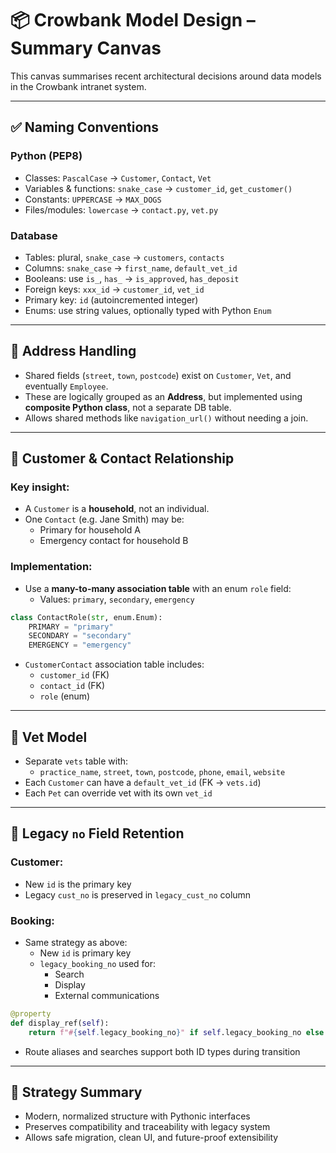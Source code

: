 # 📦 Crowbank Model Design – Summary Canvas

This canvas summarises recent architectural decisions around data models in the Crowbank intranet system.

---

## ✅ Naming Conventions

### Python (PEP8)
- Classes: `PascalCase` → `Customer`, `Contact`, `Vet`
- Variables & functions: `snake_case` → `customer_id`, `get_customer()`
- Constants: `UPPERCASE` → `MAX_DOGS`
- Files/modules: `lowercase` → `contact.py`, `vet.py`

### Database
- Tables: plural, `snake_case` → `customers`, `contacts`
- Columns: `snake_case` → `first_name`, `default_vet_id`
- Booleans: use `is_`, `has_` → `is_approved`, `has_deposit`
- Foreign keys: `xxx_id` → `customer_id`, `vet_id`
- Primary key: `id` (autoincremented integer)
- Enums: use string values, optionally typed with Python `Enum`

---

## 🧩 Address Handling

- Shared fields (`street`, `town`, `postcode`) exist on `Customer`, `Vet`, and eventually `Employee`.
- These are logically grouped as an **Address**, but implemented using **composite Python class**, not a separate DB table.
- Allows shared methods like `navigation_url()` without needing a join.

---

## 👥 Customer & Contact Relationship

### Key insight:
- A `Customer` is a **household**, not an individual.
- One `Contact` (e.g. Jane Smith) may be:
  - Primary for household A
  - Emergency contact for household B

### Implementation:
- Use a **many-to-many association table** with an enum `role` field:
  - Values: `primary`, `secondary`, `emergency`

```python
class ContactRole(str, enum.Enum):
    PRIMARY = "primary"
    SECONDARY = "secondary"
    EMERGENCY = "emergency"
```

- `CustomerContact` association table includes:
  - `customer_id` (FK)
  - `contact_id` (FK)
  - `role` (enum)

---

## 🐾 Vet Model

- Separate `vets` table with:
  - `practice_name`, `street`, `town`, `postcode`, `phone`, `email`, `website`
- Each `Customer` can have a `default_vet_id` (FK → `vets.id`)
- Each `Pet` can override vet with its own `vet_id`

---

## 🔁 Legacy `no` Field Retention

### Customer:
- New `id` is the primary key
- Legacy `cust_no` is preserved in `legacy_cust_no` column

### Booking:
- Same strategy as above:
  - New `id` is primary key
  - `legacy_booking_no` used for:
    - Search
    - Display
    - External communications

```python
@property
def display_ref(self):
    return f"#{self.legacy_booking_no}" if self.legacy_booking_no else f"N{self.id}"
```

- Route aliases and searches support both ID types during transition

---

## 🎯 Strategy Summary

- Modern, normalized structure with Pythonic interfaces
- Preserves compatibility and traceability with legacy system
- Allows safe migration, clean UI, and future-proof extensibility